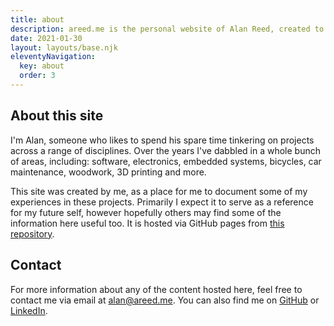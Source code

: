 ```yaml
---
title: about
description: areed.me is the personal website of Alan Reed, created to allow me to document and share projects I've worked on in my spare time.
date: 2021-01-30
layout: layouts/base.njk
eleventyNavigation:
  key: about
  order: 3
---
```


## About this site

I'm Alan, someone who likes to spend his spare time tinkering on projects across a range of disciplines. Over the years I've dabbled in a whole bunch of areas, including: software, electronics, embedded systems, bicycles, car maintenance, woodwork, 3D printing and more.

This site was created by me, as a place for me to document some of my experiences in these projects. Primarily I expect it to serve as a reference for my future self, however hopefully others may find some of the information here useful too. It is hosted via GitHub pages from [this repository](https://github.com/alanpreed/areed.me).

## Contact

For more information about any of the content hosted here, feel free to contact me via email at [alan@areed.me](mailto:alan@areed.me). You can also find me on [GitHub](https://github.com/alanpreed/) or [LinkedIn](https://www.linkedin.com/in/alanpreed/).
